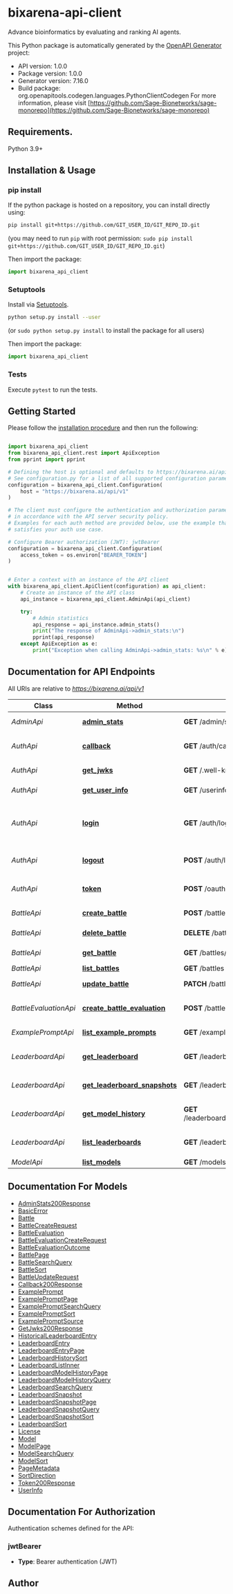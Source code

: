 # bixarena-api-client

Advance bioinformatics by evaluating and ranking AI agents.

This Python package is automatically generated by the [OpenAPI Generator](https://openapi-generator.tech) project:

- API version: 1.0.0
- Package version: 1.0.0
- Generator version: 7.16.0
- Build package: org.openapitools.codegen.languages.PythonClientCodegen
  For more information, please visit [https://github.com/Sage-Bionetworks/sage-monorepo](https://github.com/Sage-Bionetworks/sage-monorepo)

## Requirements.

Python 3.9+

## Installation & Usage

### pip install

If the python package is hosted on a repository, you can install directly using:

```sh
pip install git+https://github.com/GIT_USER_ID/GIT_REPO_ID.git
```

(you may need to run `pip` with root permission: `sudo pip install git+https://github.com/GIT_USER_ID/GIT_REPO_ID.git`)

Then import the package:

```python
import bixarena_api_client
```

### Setuptools

Install via [Setuptools](http://pypi.python.org/pypi/setuptools).

```sh
python setup.py install --user
```

(or `sudo python setup.py install` to install the package for all users)

Then import the package:

```python
import bixarena_api_client
```

### Tests

Execute `pytest` to run the tests.

## Getting Started

Please follow the [installation procedure](#installation--usage) and then run the following:

```python

import bixarena_api_client
from bixarena_api_client.rest import ApiException
from pprint import pprint

# Defining the host is optional and defaults to https://bixarena.ai/api/v1
# See configuration.py for a list of all supported configuration parameters.
configuration = bixarena_api_client.Configuration(
    host = "https://bixarena.ai/api/v1"
)

# The client must configure the authentication and authorization parameters
# in accordance with the API server security policy.
# Examples for each auth method are provided below, use the example that
# satisfies your auth use case.

# Configure Bearer authorization (JWT): jwtBearer
configuration = bixarena_api_client.Configuration(
    access_token = os.environ["BEARER_TOKEN"]
)


# Enter a context with an instance of the API client
with bixarena_api_client.ApiClient(configuration) as api_client:
    # Create an instance of the API class
    api_instance = bixarena_api_client.AdminApi(api_client)

    try:
        # Admin statistics
        api_response = api_instance.admin_stats()
        print("The response of AdminApi->admin_stats:\n")
        pprint(api_response)
    except ApiException as e:
        print("Exception when calling AdminApi->admin_stats: %s\n" % e)

```

## Documentation for API Endpoints

All URIs are relative to *https://bixarena.ai/api/v1*

| Class                 | Method                                                                               | HTTP request                                            | Description                                |
| --------------------- | ------------------------------------------------------------------------------------ | ------------------------------------------------------- | ------------------------------------------ |
| _AdminApi_            | [**admin_stats**](docs/AdminApi.md#admin_stats)                                      | **GET** /admin/stats                                    | Admin statistics                           |
| _AuthApi_             | [**callback**](docs/AuthApi.md#callback)                                             | **GET** /auth/callback                                  | OIDC redirect callback                     |
| _AuthApi_             | [**get_jwks**](docs/AuthApi.md#get_jwks)                                             | **GET** /.well-known/jwks.json                          | JSON Web Key Set                           |
| _AuthApi_             | [**get_user_info**](docs/AuthApi.md#get_user_info)                                   | **GET** /userinfo                                       | Get current user profile                   |
| _AuthApi_             | [**login**](docs/AuthApi.md#login)                                                   | **GET** /auth/login                                     | Start Synapse OIDC authorization code flow |
| _AuthApi_             | [**logout**](docs/AuthApi.md#logout)                                                 | **POST** /auth/logout                                   | Logout current session                     |
| _AuthApi_             | [**token**](docs/AuthApi.md#token)                                                   | **POST** /oauth2/token                                  | Mint short-lived internal JWT              |
| _BattleApi_           | [**create_battle**](docs/BattleApi.md#create_battle)                                 | **POST** /battles                                       | Create a battle                            |
| _BattleApi_           | [**delete_battle**](docs/BattleApi.md#delete_battle)                                 | **DELETE** /battles/{battleId}                          | Delete a battle                            |
| _BattleApi_           | [**get_battle**](docs/BattleApi.md#get_battle)                                       | **GET** /battles/{battleId}                             | Get a battle by ID                         |
| _BattleApi_           | [**list_battles**](docs/BattleApi.md#list_battles)                                   | **GET** /battles                                        | List battles                               |
| _BattleApi_           | [**update_battle**](docs/BattleApi.md#update_battle)                                 | **PATCH** /battles/{battleId}                           | Update a battle                            |
| _BattleEvaluationApi_ | [**create_battle_evaluation**](docs/BattleEvaluationApi.md#create_battle_evaluation) | **POST** /battles/{battleId}/evaluations                | Create a battle evaluation                 |
| _ExamplePromptApi_    | [**list_example_prompts**](docs/ExamplePromptApi.md#list_example_prompts)            | **GET** /example-prompts                                | List example prompts                       |
| _LeaderboardApi_      | [**get_leaderboard**](docs/LeaderboardApi.md#get_leaderboard)                        | **GET** /leaderboards/{leaderboardId}                   | Get leaderboard entries                    |
| _LeaderboardApi_      | [**get_leaderboard_snapshots**](docs/LeaderboardApi.md#get_leaderboard_snapshots)    | **GET** /leaderboards/{leaderboardId}/snapshots         | Get leaderboard snapshots                  |
| _LeaderboardApi_      | [**get_model_history**](docs/LeaderboardApi.md#get_model_history)                    | **GET** /leaderboards/{leaderboardId}/history/{modelId} | Get model performance history              |
| _LeaderboardApi_      | [**list_leaderboards**](docs/LeaderboardApi.md#list_leaderboards)                    | **GET** /leaderboards                                   | List all available leaderboards            |
| _ModelApi_            | [**list_models**](docs/ModelApi.md#list_models)                                      | **GET** /models                                         | List models                                |

## Documentation For Models

- [AdminStats200Response](docs/AdminStats200Response.md)
- [BasicError](docs/BasicError.md)
- [Battle](docs/Battle.md)
- [BattleCreateRequest](docs/BattleCreateRequest.md)
- [BattleEvaluation](docs/BattleEvaluation.md)
- [BattleEvaluationCreateRequest](docs/BattleEvaluationCreateRequest.md)
- [BattleEvaluationOutcome](docs/BattleEvaluationOutcome.md)
- [BattlePage](docs/BattlePage.md)
- [BattleSearchQuery](docs/BattleSearchQuery.md)
- [BattleSort](docs/BattleSort.md)
- [BattleUpdateRequest](docs/BattleUpdateRequest.md)
- [Callback200Response](docs/Callback200Response.md)
- [ExamplePrompt](docs/ExamplePrompt.md)
- [ExamplePromptPage](docs/ExamplePromptPage.md)
- [ExamplePromptSearchQuery](docs/ExamplePromptSearchQuery.md)
- [ExamplePromptSort](docs/ExamplePromptSort.md)
- [ExamplePromptSource](docs/ExamplePromptSource.md)
- [GetJwks200Response](docs/GetJwks200Response.md)
- [HistoricalLeaderboardEntry](docs/HistoricalLeaderboardEntry.md)
- [LeaderboardEntry](docs/LeaderboardEntry.md)
- [LeaderboardEntryPage](docs/LeaderboardEntryPage.md)
- [LeaderboardHistorySort](docs/LeaderboardHistorySort.md)
- [LeaderboardListInner](docs/LeaderboardListInner.md)
- [LeaderboardModelHistoryPage](docs/LeaderboardModelHistoryPage.md)
- [LeaderboardModelHistoryQuery](docs/LeaderboardModelHistoryQuery.md)
- [LeaderboardSearchQuery](docs/LeaderboardSearchQuery.md)
- [LeaderboardSnapshot](docs/LeaderboardSnapshot.md)
- [LeaderboardSnapshotPage](docs/LeaderboardSnapshotPage.md)
- [LeaderboardSnapshotQuery](docs/LeaderboardSnapshotQuery.md)
- [LeaderboardSnapshotSort](docs/LeaderboardSnapshotSort.md)
- [LeaderboardSort](docs/LeaderboardSort.md)
- [License](docs/License.md)
- [Model](docs/Model.md)
- [ModelPage](docs/ModelPage.md)
- [ModelSearchQuery](docs/ModelSearchQuery.md)
- [ModelSort](docs/ModelSort.md)
- [PageMetadata](docs/PageMetadata.md)
- [SortDirection](docs/SortDirection.md)
- [Token200Response](docs/Token200Response.md)
- [UserInfo](docs/UserInfo.md)

<a id="documentation-for-authorization"></a>

## Documentation For Authorization

Authentication schemes defined for the API:
<a id="jwtBearer"></a>

### jwtBearer

- **Type**: Bearer authentication (JWT)

## Author
